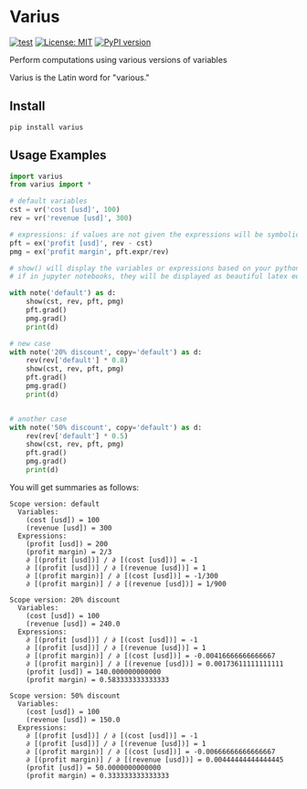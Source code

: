 # Varius
[![test](https://github.com/ChenchaoZhao/varius/actions/workflows/lint-test.yaml/badge.svg)](https://github.com/ChenchaoZhao/varius/actions/workflows/lint-test.yaml)
[![License: MIT](https://img.shields.io/badge/License-MIT-yellow.svg)](https://opensource.org/licenses/MIT)
[![PyPI version](https://pypip.in/v/varius/badge.png)](https://pypi.python.org/pypi/varius)

Perform computations using various versions of variables

Varius is the Latin word for "various."

## Install

`pip install varius`

## Usage Examples

```python
import varius
from varius import *

# default variables
cst = vr('cost [usd]', 100)
rev = vr('revenue [usd]', 300)

# expressions: if values are not given the expressions will be symbolic
pft = ex('profit [usd]', rev - cst)
pmg = ex('profit margin', pft.expr/rev)

# show() will display the variables or expressions based on your python env
# if in jupyter notebooks, they will be displayed as beautiful latex equations otherwise as plain texts

with note('default') as d:
    show(cst, rev, pft, pmg)
    pft.grad()
    pmg.grad()
    print(d)

# new case
with note('20% discount', copy='default') as d:
    rev(rev['default'] * 0.8)
    show(cst, rev, pft, pmg)
    pft.grad()
    pmg.grad()
    print(d)


# another case
with note('50% discount', copy='default') as d:
    rev(rev['default'] * 0.5)
    show(cst, rev, pft, pmg)
    pft.grad()
    pmg.grad()
    print(d)

```

You will get summaries as follows:

```
Scope version: default
  Variables:
    (cost [usd]) = 100
    (revenue [usd]) = 300
  Expressions:
    (profit [usd]) = 200
    (profit margin) = 2/3
    ∂ [(profit [usd])] / ∂ [(cost [usd])] = -1
    ∂ [(profit [usd])] / ∂ [(revenue [usd])] = 1
    ∂ [(profit margin)] / ∂ [(cost [usd])] = -1/300
    ∂ [(profit margin)] / ∂ [(revenue [usd])] = 1/900

Scope version: 20% discount
  Variables:
    (cost [usd]) = 100
    (revenue [usd]) = 240.0
  Expressions:
    ∂ [(profit [usd])] / ∂ [(cost [usd])] = -1
    ∂ [(profit [usd])] / ∂ [(revenue [usd])] = 1
    ∂ [(profit margin)] / ∂ [(cost [usd])] = -0.00416666666666667
    ∂ [(profit margin)] / ∂ [(revenue [usd])] = 0.00173611111111111
    (profit [usd]) = 140.000000000000
    (profit margin) = 0.583333333333333    

Scope version: 50% discount
  Variables:
    (cost [usd]) = 100
    (revenue [usd]) = 150.0
  Expressions:
    ∂ [(profit [usd])] / ∂ [(cost [usd])] = -1
    ∂ [(profit [usd])] / ∂ [(revenue [usd])] = 1
    ∂ [(profit margin)] / ∂ [(cost [usd])] = -0.00666666666666667
    ∂ [(profit margin)] / ∂ [(revenue [usd])] = 0.00444444444444445
    (profit [usd]) = 50.0000000000000
    (profit margin) = 0.333333333333333
```
